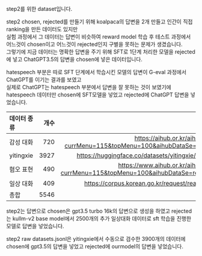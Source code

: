 step2를 위한 dataset입니다.  

step2 chosen, rejected를 만들기 위해
koalpaca의 답변을 2개 만들고 인간이 직접 ranking을 만든 데이터도 있지만   
실험 과정에서 그 데이터는 답변이 비슷하여 reward model 학습 후 테스트 과정에서 어느것이 chosen이고 어느것이 rejected인지 구별을 못하는 문제가 생겼습니다.   
그렇기에 지금 데이터는 명확한 답변을 주기 위해 SFT로 1단계 처리한 모델을 rejected에 넣고 ChatGPT3.5의 답변을 chosen에 넣은 데이터입니다.   

hatespeech 부분은 따로 SFT 단계에서 학습시킨 모델의 답변이 G-eval 과정에서 ChatGPT를 이기는 결과를 보였고    
실제로 ChatGPT는 hatespeech 부분에서 답변을 잘 못하는 것이 보였기에   
hatespeech 데이터만 chosen에 SFT모델을 넣었고 rejected에 ChatGPT 답변을 넣었습니다.

|데이터 종류|개수|url|
|:---|---:|---:|
|감성 대화|720|https://aihub.or.kr/aihubdata/data/view.do?currMenu=115&topMenu=100&aihubDataSe=realm&dataSetSn=86|
|yitingxie|3927|https://huggingface.co/datasets/yitingxie/rlhf-reward-datasets|
|혐오 표현|490|https://www.aihub.or.kr/aihubdata/data/view.do?currMenu=115&topMenu=100&aihubDataSe=realm&dataSetSn=558|
|일상 대화|409|https://corpus.korean.go.kr/request/reausetMain.do?lang=ko|
|총합|5546||


step2는 답변으로 chosen은 gpt3.5 turbo 16k의 답변으로 생성을 하였고
rejected는 kullm-v2 base model에서 2500개의 추가 일상대화 데이터로 sft 학습을 진행한 모델로 답변을 넣었습니다.

step2 raw datasets.jsonl은 yitingxie에서 수동으로 검수한 3900개의 데이터에 chosen에 gpt3.5의 답변을 넣었고 rejected에 ourmodel의 답변을 넣었습니다.
